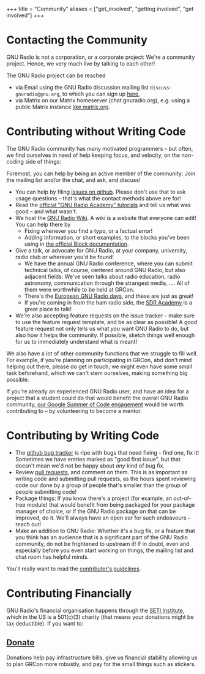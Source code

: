 +++
title = "Community"
aliases = ["get_involved", "getting involved", "get involved"]
+++

# Contacting the Community

GNU Radio is not a corporation, or a corporate project: We're a community
project. Hence, we very much live by talking to each other!

The GNU Radio project can be reached

* via Email using the GNU Radio discussion mailing list
  `discuss-gnuradio@gnu.org`, to which you can sign up
  [here](https://lists.gnu.org/mailman/listinfo/discuss-gnuradio),
* via Matrix on our Matrix homeserver (chat.gnuradio.org), e.g. using a public
  Matrix instance [like
  matrix.org](https://app.element.io/#/room/#gnuradio-space:gnuradio.org).

# Contributing without Writing Code

The GNU Radio community has many motivated programmers – but often, we find
ourselves in need of help keeping focus, and velocity, on the non-coding side of
things:

Foremost, you can help by being an active member of the community: Join the
mailing list and/or the chat, and ask, and discuss!

* You can help by filing [issues on github](https://github.com/gnuradio/gnuradio/issues).
  Please don't use that to ask usage questions – that's what the contact methods
  above are for!
* Read the [official "GNU Radio Academy" tutorials](https://tutorials.gnuradio.org)
  and tell us what was good – and what wasn't.
* We host the [GNU Radio Wiki](https://wiki.gnuradio.org). A wiki is a website
  that everyone can edit! You can help there by
  * Fixing whenever you find a typo, or a factual error!
  * Adding information, or short examples, to the blocks you've been using in
    [the official Block documentation](https://wiki.gnuradio.org/index.php?title=Category:Block_Docs).
* Give a talk, or advocate for GNU Radio, at your company, university, radio
  club or wherever you'd be found!
   * We have the annual GNU Radio conference, where you can submit technical
     talks, of course, centered around GNU Radio, but also adjacent fields:
     We've seen talks about radio education, radio astronomy, communication
     through the strangest media, …. All of them were worthwhile to be held at
     GRCon.
   * There's the
     [European GNU Radio days](https://www.youtube.com/channel/UCFzddPoztcHLuwFWRPJTNrQ/videos),
     and these are just as great!
   * If you're coming in from the ham radio side, the [SDR
     Academy](https://sdra.io/) is a great place to talk!
* We're also accepting feature requests on the issue tracker - make sure to use
  the feature request template, and be as clear as possible! A good feature
  request not only tells us what *you* want GNU Radio to do, but also how it
  helps the community. If possible, sketch things well enough for us to
  immediately understand what is meant!

We also have a lot of other community functions that we struggle to fill well.
For example, if you're planning on participating in GRCon, abd don't mind
helping out there, please do get in touch; we might even have some small task
beforehand, which we can't stem ourselves, making something big possible.

If you're already an experienced GNU Radio user, and have an idea for a project
that a student could do that would benefit the overall GNU Radio community,
[our Google Summer of Code engagement](https://wiki.gnuradio.org/index.php?title=GSoC)
would be worth contributing to – by volunteering to become a mentor.

# Contributing by Writing Code

* The [github bug tracker](https://github.com/gnuradio/gnuradio/issues) is ripe
  with bugs that need fixing – find one, fix it! Sometimes we have entries
  marked as "good first issue", but that doesn't mean we'd not be happy about
  *any* kind of bug fix.
* Review [pull requests](https://github.com/gnuradio/gnuradio/pulls), and
  comment on them. This is as important as writing code and submitting pull
  requests, as the hours spent reviewing code our done by a group of people
  that's smaller than the group of people submitting code!
* Package things: If you know there's a project (for example, an out-of-tree
  module) that would benefit from being packaged for your package manager of
  choice, or if the GNU Radio package on that can be improved, do it. We'll
  always have an open ear for such endeavours – reach out!
* Make an addition to GNU Radio: Whether it's a bug fix, or a feature that you
  think has an audience that is a significant part of the GNU Radio community,
  do not be frightened to upstream it! If in doubt, even and especially before
  you even start working on things, the mailing list and chat room has helpful
  minds.

You'll really want to read the [contributer's guidelines](https://wiki.gnuradio.org/index.php?title=Development).

# Contributing Financially

GNU Radio's financial organisation happens through the [SETI
Institute](https://www.seti.org), which in the US is a 501(c)(3) charity (that
means your donations might be tax deductible). If you want to:

## [Donate](https://donorbox.org/gnuradio)

Donations help pay infrastructure bills, give us financial stability allowing us
to plan GRCon more robustly, and pay for the small things such as stickers.
